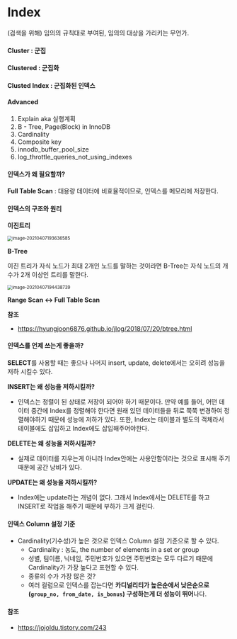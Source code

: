 # Index



(검색을 위해) 임의의 규칙대로 부여된, 임의의 대상을 가리키는 무언가.

 

#### Cluster : 군집

#### Clustered : 군집화

#### Clusted Index : 군집화된 인덱스



#### Advanced

1. Explain aka 실행계획
2. B - Tree, Page(Block) in InnoDB
3. Cardinality
4. Composite key
5. innodb_buffer_pool_size
6. log_throttle_queries_not_using_indexes



#### 인덱스가 왜 필요할까?

**Full Table Scan** : 대용량 데이터에 비효율적이므로, 인덱스를 메모리에 저장한다.



#### 인덱스의 구조와 원리

**이진트리**

<img src="C:\Users\seouz\AppData\Roaming\Typora\typora-user-images\image-20210407193636585.png" alt="image-20210407193636585" style="zoom:70%;" />

**B-Tree**

이진 트리가 자식 노드가 최대 2개인 노드를 말하는 것이라면 B-Tree는 자식 노드의 개수가 2개 이상인 트리를 말한다.

<img src="C:\Users\seouz\AppData\Roaming\Typora\typora-user-images\image-20210407194438739.png" alt="image-20210407194438739" style="zoom:70%;" />

**Range Scan <-> Full Table Scan**

**참조**

- https://hyungjoon6876.github.io/jlog/2018/07/20/btree.html



#### 인덱스를 언제 쓰는게 좋을까?

**SELECT**를 사용할 때는 좋으나 나머지 insert, update, delete에서는 오히려 성능을 저하 시킬수 있다.

**INSERT는 왜 성능을 저하시킬까?**

- 인덱스는 정렬이 된 상태로 저장이 되어야 하기 때문이다. 만약 예를 들어, 어떤 데이터 중간에 Index를 정렬해야 한다면 원래 있던 데이터들을 뒤로 쭉쭉 변경하여 정렬해야하기 때문에 성능에 저하가 있다. 또한, Index는 테이블과 별도의 객체라서 테이블에도 삽입하고 Index에도 삽입해주어야한다.

**DELETE는 왜 성능을 저하시킬까?**

- 실제로 데이터를 지우는게 아니라 Index안에는 사용안함이라는 것으로 표시해 주기 때문에 공간 낭비가 있다. 

**UPDATE는 왜 성능을 저하시킬까?**

- Index에는 update라는 개념이 없다. 그래서 Index에서는 DELETE를 하고 INSERT로 작업을 해주기 때문에 부하가 크게 걸린다.



#### 인덱스 Column 설정 기준

- Cardinality(기수성)가 높은 것으로 인덱스 Column 설정 기준으로 할 수 있다.
  - Cardinality : 농도, the number of elements in a set or group
  - 성별, 팀이름, 닉네임, 주민번호가 있으면 주민번호는 모두 다르기 때문에 Cardinality가 가장 높다고 표현할 수 있다.
  - 종류의 수가 가장 많은 것?
  - 여러 컬럼으로 인덱스를 잡는다면 **카디널리티가 높은순에서 낮은순으로 (`group_no, from_date, is_bonus`) 구성하는게 더 성능이 뛰어**나다.



#### 참조

- https://jojoldu.tistory.com/243

